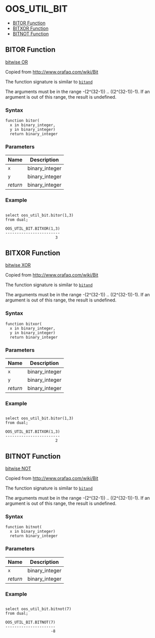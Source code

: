 # OOS_UTIL_BIT

- [BITOR Function](#bitor)
- [BITXOR Function](#bitxor)
- [BITNOT Function](#bitnot)








 
## BITOR Function<a name="bitor"></a>


<p>
<p><a href="https://en.wikipedia.org/wiki/Bitwise_operation#OR">bitwise OR</a></p><p>Copied from <a href="http://www.orafaq.com/wiki/Bit">http://www.orafaq.com/wiki/Bit</a></p><p>The function signature is similar to <a href="https://docs.oracle.com/cd/E11882_01/server.112/e41084/functions021.htm#SQLRF00612"><code>bitand</code></a></p><p>The arguments must be in the range -(2^(32-1)) .. ((2^(32-1))-1). If an<br />argument is out of this range, the result is undefined.</p>
</p>

### Syntax
```plsql
function bitor(
  x in binary_integer,
  y in binary_integer)
  return binary_integer
```

### Parameters
Name | Description
--- | ---
`x` | binary_integer
`y` | binary_integer
*return* | binary_integer
 
 


### Example
```plsql

select oos_util_bit.bitor(1,3)
from dual;

OOS_UTIL_BIT.BITXOR(1,3)
------------------------
                      3
```



 
## BITXOR Function<a name="bitxor"></a>


<p>
<p><a href="https://en.wikipedia.org/wiki/Bitwise_operation#XOR">bitwise XOR</a></p><p>Copied from <a href="http://www.orafaq.com/wiki/Bit">http://www.orafaq.com/wiki/Bit</a></p><p>The function signature is similar to <a href="https://docs.oracle.com/cd/E11882_01/server.112/e41084/functions021.htm#SQLRF00612"><code>bitand</code></a></p><p>The arguments must be in the range -(2^(32-1)) .. ((2^(32-1))-1). If an<br />argument is out of this range, the result is undefined.</p>
</p>

### Syntax
```plsql
function bitxor(
  x in binary_integer,
  y in binary_integer)
  return binary_integer
```

### Parameters
Name | Description
--- | ---
`x` | binary_integer
`y` | binary_integer
*return* | binary_integer
 
 


### Example
```plsql

select oos_util_bit.bitor(1,3)
from dual;

OOS_UTIL_BIT.BITXOR(1,3)
------------------------
                      2
```



 
## BITNOT Function<a name="bitnot"></a>


<p>
<p><a href="https://en.wikipedia.org/wiki/Bitwise_operation#NOT">bitwise NOT</a></p><p>Copied from <a href="http://www.orafaq.com/wiki/Bit">http://www.orafaq.com/wiki/Bit</a></p><p>The function signature is similar to <a href="https://docs.oracle.com/cd/E11882_01/server.112/e41084/functions021.htm#SQLRF00612"><code>bitand</code></a></p><p>The arguments must be in the range -(2^(32-1)) .. ((2^(32-1))-1). If an<br />argument is out of this range, the result is undefined.</p>
</p>

### Syntax
```plsql
function bitnot(
  x in binary_integer)
  return binary_integer
```

### Parameters
Name | Description
--- | ---
`x` | binary_integer
*return* | binary_integer
 
 


### Example
```plsql

select oos_util_bit.bitnot(7)
from dual;

OOS_UTIL_BIT.BITNOT(7)
----------------------
                    -8
```



 

